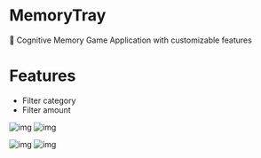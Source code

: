 # MemoryTray

🍎 Cognitive Memory Game Application with customizable features

# Features
- Filter category
- Filter amount

![img](https://media.giphy.com/media/kc5EeAHGDOY76yoqCx/giphy.gif)
![img](https://media.giphy.com/media/VdcY9egVIsBIdY58PQ/giphy.gif)

![img](https://media.giphy.com/media/Za2lsC5dWYHJEWpApZ/giphy.gif)
![img](https://media.giphy.com/media/ZXqmYEmxJTb4kzsdF8/giphy.gif)
